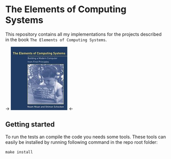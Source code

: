 # The Elements of Computing Systems
This repository contains all my implementations for the projects described in the book `The Elements of Computing Systems`.

-> ![The Elements of Computing Systems book cover](cover.jpg) <-

## Getting started
To run the tests an compile the code you needs some tools. These tools can easily be installed by running following command in the repo root folder:

```
make install
```


